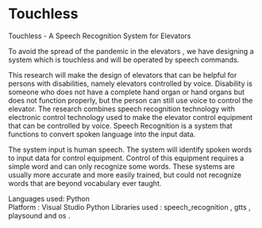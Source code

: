 # Touchless
Touchless - A Speech Recognition System for Elevators

To avoid the spread of the pandemic in the elevators , we have designing a system which is touchless and will be operated by speech commands.

This research will make the design of elevators that can be helpful for persons with disabilities, namely elevators controlled by voice.
Disability is someone who does not have a complete hand organ or hand organs but does not function properly, but the person can still use 
voice to control the elevator. The research combines speech recognition technology with electronic control technology used to make the
elevator control equipment that can be controlled by voice. Speech Recognition is a system that functions to convert spoken language into the input data. 


The system input is human speech. The system will identify spoken words to input data for control equipment. Control of this equipment requires a simple
word and can only recognize some words. These systems are usually more accurate and more easily trained, but could not recognize words that are beyond 
vocabulary ever taught. 

Languages used: Python            
Platform : Visual Studio
Python Libraries used :  speech_recognition , gtts , playsound and os .

